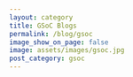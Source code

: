 ```yaml
---
layout: category
title: GSoC Blogs
permalink: /blog/gsoc
image_show_on_page: false
image: assets/images/gsoc.jpg
post_category: gsoc
---
```

